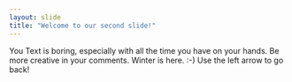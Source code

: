```yaml
---
layout: slide
title: "Welcome to our second slide!"
---
```

You Text is boring, especially with all the time you have on your hands. Be more creative in your comments. Winter is here. :-)
Use the left arrow to go back!
